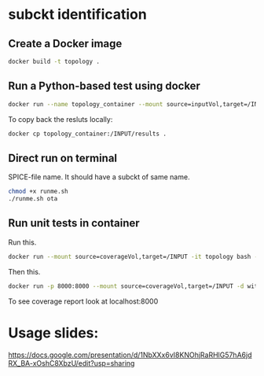 # subckt identification

## Create a Docker image 
```bash
docker build -t topology .
```

## Run a Python-based test using docker

```bash
docker run --name topology_container --mount source=inputVol,target=/INPUT topology bash -c "source /sympy/bin/activate && cd /DEMO && ./runme.sh ota && cp -r ./results /INPUT"
```
To copy back the resluts locally:
```bash
docker cp topology_container:/INPUT/results .
```

## Direct run on terminal

SPICE-file name. It should have a subckt of same name.
```bash
chmod +x runme.sh
./runme.sh ota
```

## Run unit tests in container

Run this.
```bash
docker run --mount source=coverageVol,target=/INPUT -it topology bash -c "source sympy/bin/activate && cd DEMO/src && rm -rf __pycache__ && pytest --cov=. && coverage html && rm -rf /INPUT/htmlcov && mv htmlcov /INPUT"
```

Then this.
```bash
docker run -p 8000:8000 --mount source=coverageVol,target=/INPUT -d with_python bash -c "source sympy/bin/activate && cd INPUT/htmlcov && python -m http.server"
```

To see coverage report look at localhost:8000


# Usage slides:
https://docs.google.com/presentation/d/1NbXXx6vI8KNOhjRaRHlG57hA6jdRX_BA-xOshC8XbzU/edit?usp=sharing

